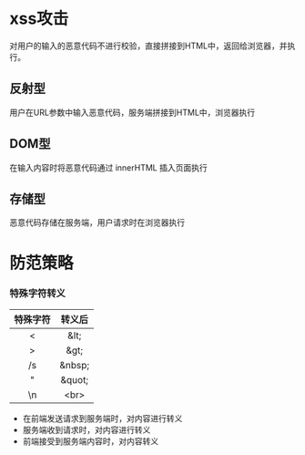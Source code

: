 # xss攻击
对用户的输入的恶意代码不进行校验，直接拼接到HTML中，返回给浏览器，并执行。

## 反射型
用户在URL参数中输入恶意代码，服务端拼接到HTML中，浏览器执行

## DOM型
在输入内容时将恶意代码通过 innerHTML 插入页面执行

## 存储型
恶意代码存储在服务端，用户请求时在浏览器执行


# 防范策略
### 特殊字符转义

| 特殊字符 | 转义后 |
| :----: | :----: |
|<|\&lt;|
|>|\&gt;|
|/s|\&nbsp;|
|"|\&quot;|
|\n|\<br>|

* 在前端发送请求到服务端时，对内容进行转义
* 服务端收到请求时，对内容进行转义
* 前端接受到服务端内容时，对内容转义
